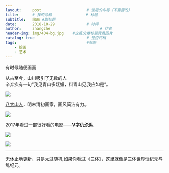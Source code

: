 ```yaml
---
layout:     post                    # 使用的布局（不需要改）
title:      # 我的涂鸦               # 标题 
subtitle:   绘画 #副标题
date:       2018-10-29              # 时间
author:     zhangzhe                      # 作者
header-img: img/404-bg.jpg    #这篇文章标题背景图片
catalog: true                       # 是否归档
tags:                               #标签
    - 绘画
    - 艺术
---
```

 
有时候随便画画

从古至今，山川吸引了无数的人  
辛弃疾有一句“我见青山多妩媚，料青山见我应如是”。  
  
![](https://raw.githubusercontent.com/PhilosopherZ/ImgeBed/master/MyPaintings/my-paintings-mountain.jpg)  

[八大山人](https://zh.wikipedia.org/wiki/八大山人)，明末清初画家，画风简洁有力。
  
![](https://raw.githubusercontent.com/PhilosopherZ/ImgeBed/master/MyPaintings/my-paintings-badashanren.jpg)  


2017年看过一部很好看的电影——**V字仇杀队**
  
![](https://raw.githubusercontent.com/PhilosopherZ/ImgeBed/master/MyPaintings/my-paintings-v.jpg) 
  
![](https://raw.githubusercontent.com/PhilosopherZ/ImgeBed/master/MyPaintings/my-paintings-v-red.jpg)




---

无休止地更新，只是太过随机,如果你看过《三体》，这里就像是三体世界恒纪元与乱纪元。